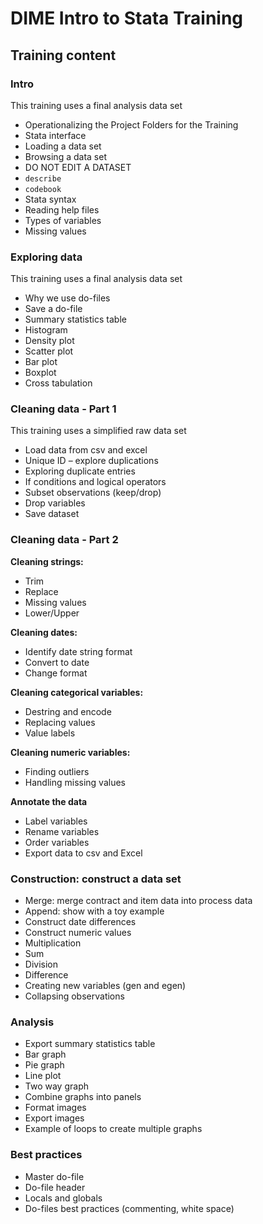 # DIME Intro to Stata Training


## Training content

### Intro

This training uses a final analysis data set

-	Operationalizing the Project Folders for the Training 
-	Stata interface
-	Loading a data set
-	Browsing a data set
-	DO NOT EDIT A DATASET
-	`describe`
-	`codebook`
-	Stata syntax
-	Reading help files
-	Types of variables
-	Missing values

### Exploring data

This training uses a final analysis data set

- Why we use do-files 
-	Save a do-file  
-	Summary statistics table
-	Histogram
-	Density plot
-	Scatter plot
-	Bar plot
-	Boxplot
-	Cross tabulation
	
### Cleaning data - Part 1

This training uses a simplified raw data set

-	Load data from csv and excel 
-	Unique ID – explore duplications
-	Exploring duplicate entries
-	If conditions and logical operators
-	Subset observations (keep/drop)
-	Drop variables
-	Save dataset

### Cleaning data - Part 2

**Cleaning strings:**
-	Trim
-	Replace
-	Missing values
-	Lower/Upper

**Cleaning dates:**
-	Identify date string format
-	Convert to date
-	Change format

**Cleaning categorical variables:**
-	Destring and encode
-	Replacing values
-	Value labels

**Cleaning numeric variables:**
-	Finding outliers
-	Handling missing values

**Annotate the data**
-	Label variables
-	Rename variables
-	Order variables
-	Export data to csv and Excel

### Construction: construct a data set

-	Merge: merge contract and item data into process data
-	Append: show with a toy example
- Construct date differences
- Construct numeric values
-	Multiplication
-	Sum
-	Division
-	Difference
-	Creating new variables (gen and egen)
-	Collapsing observations

### Analysis
-	Export summary statistics table
-	Bar graph
-	Pie graph
-	Line plot  
-	Two way graph
-	Combine graphs into panels
-	Format images
-	Export images
-	Example of loops to create multiple graphs

### Best practices
-	Master do-file
-	Do-file header
-	Locals and globals
-	Do-files best practices (commenting, white space)
